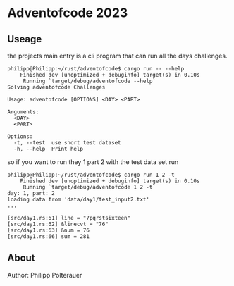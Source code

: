 # Adventofcode 2023

## Useage

the projects main entry is a cli program that can run all the days challenges.

```console
philipp@Philipp:~/rust/adventofcode$ cargo run -- --help
    Finished dev [unoptimized + debuginfo] target(s) in 0.10s
     Running `target/debug/adventofcode --help`
Solving adventofcode Challenges

Usage: adventofcode [OPTIONS] <DAY> <PART>

Arguments:
  <DAY>   
  <PART>  

Options:
  -t, --test  use short test dataset
  -h, --help  Print help
```

so if you want to run they 1 part 2 with the test data set run

```console
philipp@Philipp:~/rust/adventofcode$ cargo run 1 2 -t
    Finished dev [unoptimized + debuginfo] target(s) in 0.10s
     Running `target/debug/adventofcode 1 2 -t`
day: 1, part: 2
loading data from 'data/day1/test_input2.txt'
...

[src/day1.rs:61] line = "7pqrstsixteen"
[src/day1.rs:62] &linecvt = "76"
[src/day1.rs:63] &num = 76
[src/day1.rs:66] sum = 281
```

## About

Author: Philipp Polterauer
